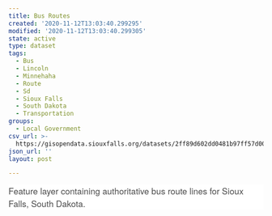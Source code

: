 ```yaml
---
title: Bus Routes
created: '2020-11-12T13:03:40.299295'
modified: '2020-11-12T13:03:40.299305'
state: active
type: dataset
tags:
  - Bus
  - Lincoln
  - Minnehaha
  - Route
  - Sd
  - Sioux Falls
  - South Dakota
  - Transportation
groups:
  - Local Government
csv_url: >-
  https://gisopendata.siouxfalls.org/datasets/2ff89d602dd0481b97ff57d004728bb2_2.csv?outSR=%7B%22latestWkid%22%3A32164%2C%22wkid%22%3A32164%7D
json_url: ''
layout: post

---
```

<p style='margin-top: 0px; margin-bottom: 0.775rem; word-wrap: break-word; max-width: 100%; color: rgb(76, 76, 76); font-family: &quot;Avenir Next W01&quot;, &quot;Avenir Next W00&quot;, &quot;Avenir Next&quot;, Avenir, &quot;Helvetica Neue&quot;, sans-serif; font-size: 17px; font-style: normal; font-variant-ligatures: normal; font-variant-caps: normal; font-weight: 400; letter-spacing: normal; orphans: 2; text-align: start; text-indent: 0px; text-transform: none; white-space: normal; widows: 2; word-spacing: 0px; -webkit-text-stroke-width: 0px; background-color: rgb(255, 255, 255); text-decoration-style: initial; text-decoration-color: initial;'><span style='word-wrap: break-word; max-width: 100%; display: inherit;'>Feature layer containing authoritative bus route lines for Sioux Falls, South Dakota.</span></p>
